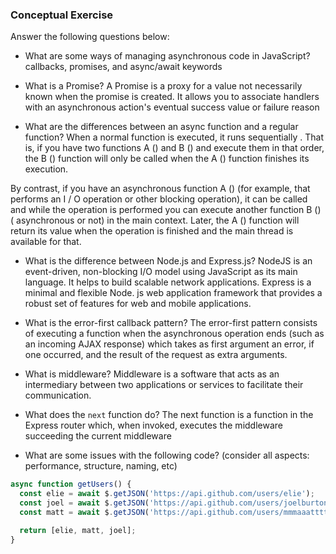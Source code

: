 ### Conceptual Exercise

Answer the following questions below:

- What are some ways of managing asynchronous code in JavaScript?
callbacks, promises, and async/await keywords

- What is a Promise?
A Promise is a proxy for a value not necessarily known when the promise is created. It allows you to associate handlers with an asynchronous action's eventual success value or failure reason

- What are the differences between an async function and a regular function?
When a normal function is executed, it runs sequentially . That is, if you have two functions A () and B () and execute them in that order, the B () function will only be called when the A () function finishes its execution.

By contrast, if you have an asynchronous function A () (for example, that performs an I / O operation or other blocking operation), it can be called and while the operation is performed you can execute another function B () ( asynchronous or not) in the main context. Later, the A () function will return its value when the operation is finished and the main thread is available for that.

- What is the difference between Node.js and Express.js?
NodeJS is an event-driven, non-blocking I/O model using JavaScript as its main language. It helps to build scalable network applications. Express is a minimal and flexible Node. js web application framework that provides a robust set of features for web and mobile applications.

- What is the error-first callback pattern?
The error-first pattern consists of executing a function when the asynchronous operation ends (such as an incoming AJAX response) which takes as first argument an error, if one occurred, and the result of the request as extra arguments.

- What is middleware?
Middleware is a software that acts as an intermediary between two applications or services to facilitate their communication.


- What does the `next` function do?
The next function is a function in the Express router which, when invoked, executes the middleware succeeding the current middleware

- What are some issues with the following code? (consider all aspects: performance, structure, naming, etc)

```js
async function getUsers() {
  const elie = await $.getJSON('https://api.github.com/users/elie');
  const joel = await $.getJSON('https://api.github.com/users/joelburton');
  const matt = await $.getJSON('https://api.github.com/users/mmmaaatttttt');

  return [elie, matt, joel];
}
```
